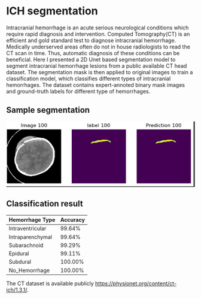 # ICH segmentation
Intracranial hemorrhage is an acute serious neurological conditions which require rapid diagnosis and intervention. Computed Tomography(CT) is an efficient and gold standard test to diagnose intracranial hemorrhage. Medically underserved areas often do not in house radiologists to read the CT scan in time. Thus, automatic diagnosis of these conditions can be beneficial. Here I presented a 2D Unet based segmentation model to segment intracranial hemorrhage lesions from a public available CT head dataset. The segmentation mask is then applied to original images to train a classification model, which classifies different types of intracranial hemorrhages. The dataset contains expert-annoted binary mask images and ground-truth labels for different type of hemorrhages. 


## Sample segmentation
![Image Alt Text](image/sample-prediction.png)

## Classification result

| Hemorrhage Type          | Accuracy    |
| ------------------------ | ----------- |
| Intraventricular         | 99.64%      |
| Intraparenchymal         | 99.64%      |
| Subarachnoid             | 99.29%      |
| Epidural                 | 99.11%      |
| Subdural                 | 100.00%     |
| No_Hemorrhage            | 100.00%     |

The CT dataset is available publicly https://physionet.org/content/ct-ich/1.3.1/. 

